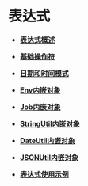 # 表达式<a name="dayu_01_0493"></a>

-   **[表达式概述](表达式概述.md)**  

-   **[基础操作符](基础操作符.md)**  

-   **[日期和时间模式](日期和时间模式.md)**  

-   **[Env内嵌对象](Env内嵌对象.md)**  

-   **[Job内嵌对象](Job内嵌对象.md)**  

-   **[StringUtil内嵌对象](StringUtil内嵌对象.md)**  

-   **[DateUtil内嵌对象](DateUtil内嵌对象.md)**  

-   **[JSONUtil内嵌对象](JSONUtil内嵌对象.md)**  

-   **[表达式使用示例](表达式使用示例.md)**  


